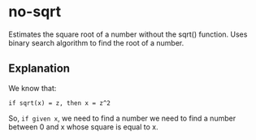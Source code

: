 # no-sqrt
Estimates the square root of a number without the sqrt() function. 
Uses binary search algorithm to find the root of a number.

## Explanation
We know that:


`if sqrt(x) = z, then x = z^2`

So, `if given x`, we need to find a number we need to find a number between 0 and x whose square is equal to x.
